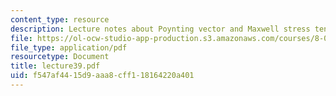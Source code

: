 ```yaml
---
content_type: resource
description: Lecture notes about Poynting vector and Maxwell stress tensor.
file: https://ol-ocw-studio-app-production.s3.amazonaws.com/courses/8-022-physics-ii-electricity-and-magnetism-fall-2006/f547af4415d9aaa8cff118164220a401_lecture39.pdf
file_type: application/pdf
resourcetype: Document
title: lecture39.pdf
uid: f547af44-15d9-aaa8-cff1-18164220a401
---
```

